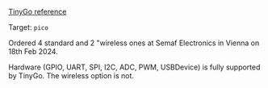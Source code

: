 [TinyGo reference](https://tinygo.org/docs/reference/microcontrollers/pico/)

Target: `pico`

Ordered 4 standard and 2 "wireless ones at Semaf Electronics in Vienna on 18th Feb 2024.

Hardware (GPIO, UART, SPI, I2C, ADC, PWM, USBDevice) is fully supported by TinyGo. The wireless option is not.